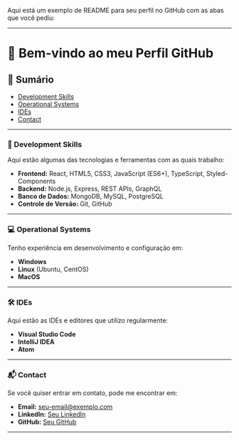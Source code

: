 Aqui está um exemplo de README para seu perfil no GitHub com as abas que você pediu:

---

# 👋 Bem-vindo ao meu Perfil GitHub

## 📂 Sumário
- [Development Skills](#development-skills)
- [Operational Systems](#operational-systems)
- [IDEs](#ides)
- [Contact](#contact)

---

### 🚀 Development Skills
Aqui estão algumas das tecnologias e ferramentas com as quais trabalho:

- **Frontend:** React, HTML5, CSS3, JavaScript (ES6+), TypeScript, Styled-Components
- **Backend:** Node.js, Express, REST APIs, GraphQL
- **Banco de Dados:** MongoDB, MySQL, PostgreSQL
- **Controle de Versão:** Git, GitHub

---

### 💻 Operational Systems
Tenho experiência em desenvolvimento e configuração em:

- **Windows**
- **Linux** (Ubuntu, CentOS)
- **MacOS**

---

### 🛠 IDEs
Aqui estão as IDEs e editores que utilizo regularmente:

- **Visual Studio Code**
- **IntelliJ IDEA**
- **Atom**

---

### 📬 Contact
Se você quiser entrar em contato, pode me encontrar em:

- **Email:** [seu-email@exemplo.com](mailto:seu-email@exemplo.com)
- **LinkedIn:** [Seu LinkedIn](https://www.linkedin.com/in/seu-perfil)
- **GitHub:** [Seu GitHub](https://github.com/seu-usuario)

---

